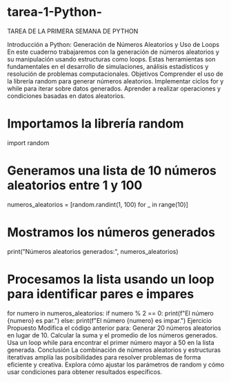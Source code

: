 # tarea-1-Python-
TAREA DE LA PRIMERA SEMANA DE PYTHON

Introducción a Python: Generación de Números Aleatorios y Uso de Loops
En este cuaderno trabajaremos con la generación de números aleatorios y su manipulación usando estructuras como loops.
Estas herramientas son fundamentales en el desarrollo de simulaciones, análisis estadísticos y resolución de problemas computacionales.
Objetivos
Comprender el uso de la librería random para generar números aleatorios.
Implementar ciclos for y while para iterar sobre datos generados.
Aprender a realizar operaciones y condiciones basadas en datos aleatorios.
# Importamos la librería random
import random

# Generamos una lista de 10 números aleatorios entre 1 y 100
numeros_aleatorios = [random.randint(1, 100) for _ in range(10)]

# Mostramos los números generados
print("Números aleatorios generados:", numeros_aleatorios)

# Procesamos la lista usando un loop para identificar pares e impares
for numero in numeros_aleatorios:
    if numero % 2 == 0:
        print(f"El número {numero} es par.")
    else:
        print(f"El número {numero} es impar.")
Ejercicio Propuesto
Modifica el código anterior para:
Generar 20 números aleatorios en lugar de 10.
Calcular la suma y el promedio de los números generados.
Usa un loop while para encontrar el primer número mayor a 50 en la lista generada.
Conclusión
La combinación de números aleatorios y estructuras iterativas amplía las posibilidades para resolver problemas de forma eficiente y creativa. 
Explora cómo ajustar los parámetros de random y cómo usar condiciones para obtener resultados específicos.
